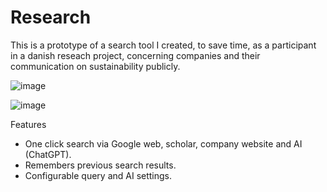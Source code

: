 # Research
This is a prototype of a search tool I created, to save time, as a participant in a danish reseach project, concerning companies and their communication on sustainability publicly.

![image](https://github.com/user-attachments/assets/0d5b4cde-07c0-4f58-88c4-70fcac517346)


![image](https://github.com/user-attachments/assets/b58dcaaa-51ae-417a-8a37-10649fa05822)

Features
- One click search via Google web, scholar, company website and AI (ChatGPT).
- Remembers previous search results.
- Configurable query and AI settings.
